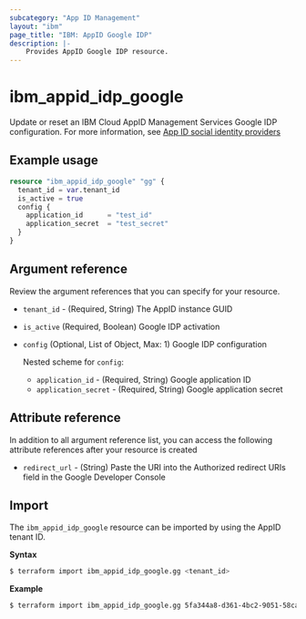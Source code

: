 ```yaml
---
subcategory: "App ID Management"
layout: "ibm"
page_title: "IBM: AppID Google IDP"
description: |-
    Provides AppID Google IDP resource.
---
```


# ibm_appid_idp_google

Update or reset an IBM Cloud AppID Management Services Google IDP configuration. For more information, see [App ID social identity providers](https://cloud.ibm.com/docs/appid?topic=appid-social)

## Example usage

```terraform
resource "ibm_appid_idp_google" "gg" {
  tenant_id = var.tenant_id
  is_active = true
  config {
    application_id      = "test_id"
    application_secret 	= "test_secret"
  }
}
```

## Argument reference
Review the argument references that you can specify for your resource.

- `tenant_id` - (Required, String) The AppID instance GUID
- `is_active` (Required, Boolean) Google IDP activation
- `config` (Optional, List of Object, Max: 1) Google IDP configuration

  Nested scheme for `config`:
    - `application_id` - (Required, String) Google application ID
    - `application_secret` - (Required, String) Google application secret

## Attribute reference
In addition to all argument reference list, you can access the following attribute references after your resource is created

- `redirect_url` - (String) Paste the URI into the Authorized redirect URIs field in the Google Developer Console

## Import

The `ibm_appid_idp_google` resource can be imported by using the AppID tenant ID.

**Syntax**

```bash
$ terraform import ibm_appid_idp_google.gg <tenant_id>
```
**Example**

```bash
$ terraform import ibm_appid_idp_google.gg 5fa344a8-d361-4bc2-9051-58ca253f4b2b
```
